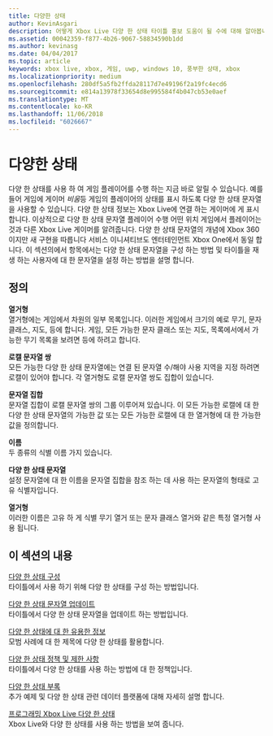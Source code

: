 ```yaml
---
title: 다양한 상태
author: KevinAsgari
description: 어떻게 Xbox Live 다양 한 상태 타이틀 홍보 도움이 될 수에 대해 알아봅니다.
ms.assetid: 00042359-f877-4b26-9067-58834590b1dd
ms.author: kevinasg
ms.date: 04/04/2017
ms.topic: article
keywords: xbox live, xbox, 게임, uwp, windows 10, 풍부한 상태, xbox
ms.localizationpriority: medium
ms.openlocfilehash: 280df5a5fb2ffda28117d7e49196f2a19fc4ecd6
ms.sourcegitcommit: e814a13978f33654d8e995584f4b047cb53e0aef
ms.translationtype: MT
ms.contentlocale: ko-KR
ms.lasthandoff: 11/06/2018
ms.locfileid: "6026667"
---
```

# <a name="rich-presence"></a>다양한 상태

다양 한 상태를 사용 하 여 게임 플레이어를 수행 하는 지금 바로 알릴 수 있습니다. 예를 들어 게임에 게이머 *비움*등 게임의 플레이어의 상태를 표시 하도록 다양 한 상태 문자열을 사용할 수 있습니다. 다양 한 상태 정보는 Xbox Live에 연결 하는 게이머에 게 표시 합니다. 이상적으로 다양 한 상태 문자열 플레이어 수행 어떤 위치 게임에서 플레이어는 것과 다른 Xbox Live 게이머를 알려줍니다. 다양 한 상태 문자열의 개념에 Xbox 360 이지만 새 구현을 따릅니다 서비스 이니셔티브도 엔터테인먼트 Xbox One에서 동일 합니다. 이 섹션의에서 항목에서는 다양 한 상태 문자열을 구성 하는 방법 및 타이틀을 재생 하는 사용자에 대 한 문자열을 설정 하는 방법을 설명 합니다.


## <a name="definitions"></a>정의

**열거형**  
열거형에는 게임에서 차원의 일부 목록입니다. 이러한 게임에서 크기의 예로 무기, 문자 클래스, 지도, 등에 합니다. 게임, 모든 가능한 문자 클래스 또는 지도, 목록에서에서 가능한 무기 목록을 보려면 등에 하려고 합니다.

**로캘 문자열 쌍**  
모든 가능한 다양 한 상태 문자열에는 연결 된 문자열 수/해야 사용 지역을 지정 하려면 로캘이 있어야 합니다. 각 열거형도 로캘 문자열 쌍도 집합이 있습니다.

**문자열 집합**  
문자열 집합이 로캘 문자열 쌍의 그룹 이루어져 있습니다. 이 모든 가능한 로캘에 대 한 다양 한 상태 문자열의 가능한 값 또는 모든 가능한 로캘에 대 한 열거형에 대 한 가능한 값을 정의합니다.

**이름**  
두 종류의 식별 이름 가지 있습니다.

**다양 한 상태 문자열**  
설정 문자열에 대 한 이름을 문자열 집합을 참조 하는 데 사용 하는 문자열의 형태로 고유 식별자입니다.

**열거형**  
이러한 이름은 고유 하 게 식별 무기 열거 또는 문자 클래스 열거와 같은 특정 열거형 사용 됩니다.


## <a name="in-this-section"></a>이 섹션의 내용

[다양 한 상태 구성](rich-presence-strings-configuration.md)  
타이틀에서 사용 하기 위해 다양 한 상태를 구성 하는 방법입니다.

[다양 한 상태 문자열 업데이트](rich-presence-strings-updating-strings.md)  
타이틀에서 다양 한 상태 문자열을 업데이트 하는 방법입니다.

[다양 한 상태에 대 한 유용한 정보](rich-presence-strings-best-practices.md)  
모범 사례에 대 한 제목에 다양 한 상태를 활용합니다.

[다양 한 상태 정책 및 제한 사항](rich-presence-strings-policies-and-limitations.md)  
타이틀에서 다양 한 상태를 사용 하는 방법에 대 한 정책입니다.

[다양 한 상태 부록](rich-presence-strings-appendix.md)  
추가 예제 및 다양 한 상태 관련 데이터 플랫폼에 대해 자세히 설명 합니다.

[프로그래밍 Xbox Live 다양 한 상태](programming-rich-presence.md)  
Xbox Live와 다양 한 상태를 사용 하는 방법을 보여 줍니다.
